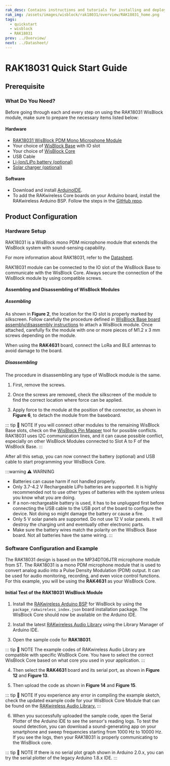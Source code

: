```yaml
---
rak_desc: Contains instructions and tutorials for installing and deploying your RAK18031. Instructions are written in a detailed and step-by-step manner for an easier experience in setting up your device. Aside from the hardware configuration, it also contains a software setup that includes detailed example codes that will help you get started.
rak_img: /assets/images/wisblock/rak18031/overview/RAK18031_home.png
tags:
  - quickstart
  - wisblock
  - RAK18031
prev: ../Overview/
next: ../Datasheet/
---
```


# RAK18031 Quick Start Guide

## Prerequisite

### What Do You Need?

Before going through each and every step on using the RAK18031 WisBlock module, make sure to prepare the necessary items listed below:

#### Hardware

- [RAK18031 WisBlock PDM Mono Microphone Module](https://store.rakwireless.com/products/pdm-microphone-sensor-20-10khz-stmicroelectronics-mp34dt06j-rak18031?utm_source=RAK18031&utm_medium=Document&utm_campaign=BuyFromStore)
- Your choice of [WisBlock Base](https://store.rakwireless.com/collections/wisblock-base) with IO slot
- Your choice of [WisBlock Core](https://store.rakwireless.com/collections/wisblock-core)
- USB Cable
- [Li-Ion/LiPo battery (optional)](https://store.rakwireless.com/collections/wisblock-accessory/products/battery-connector-cable?utm_source=BatteryConnector&utm_medium=Document&utm_campaign=BuyFromStore)
- [Solar charger (optional)](https://store.rakwireless.com/collections/wisblock-accessory/products/solar-panel-connector-cable?utm_source=SolarPanelConnector&utm_medium=Document&utm_campaign=BuyFromStore)

#### Software

- Download and install [ArduinoIDE](https://www.arduino.cc/en/Main/Software).
- To add the RAKwireless Core boards on your Arduino board, install the RAKwireless Arduino BSP. Follow the steps in the [GitHub repo](https://github.com/RAKWireless/RAKwireless-Arduino-BSP-Index).

## Product Configuration

### Hardware Setup

RAK18031 is a WisBlock mono PDM microphone module that extends the WisBlock system with sound-sensing capability.

For more information about RAK18031, refer to the [Datasheet](../Datasheet/).

RAK18031 module can be connected to the IO slot of the WisBlock Base to communicate with the WisBlock Core. Always secure the connection of the WisBlock module by using compatible screws.

<rk-img
  src="/assets/images/wisblock/rak18031/quickstart/rak18031_example2.png"
  width="70%"
  caption="RAK18031 connection to WisBlock Base"
/>

#### Assembling and Disassembling of WisBlock Modules

##### Assembling

As shown in **Figure 2**, the location for the IO slot is properly marked by silkscreen. Follow carefully the procedure defined in [WisBlock Base board assembly/disassembly instructions](https://docs.rakwireless.com/Knowledge-Hub/Learn/RAK5005-O-Baseboard-Installation-Guide/) to attach a WisBlock module. Once attached, carefully fix the module with one or more pieces of M1.2 x 3&nbsp;mm screws depending on the module.

<rk-img
  src="/assets/images/wisblock/rak18031/quickstart/RAK18031_mounting.png"
  width="60%"
  caption="RAK18031 connection to WisBlock Base"
/>

When using the **RAK4631** board, connect the LoRa and BLE antennas to avoid damage to the board.

<rk-img
  src="/assets/images/wisblock/rak18031/quickstart/rak18031_example3.png"
  width="60%"
  caption="LoRa and BLE antennas of RAK4631"
/>

##### Disassembling

The procedure in disassembling any type of WisBlock module is the same.

1. First, remove the screws.

<rk-img
  src="/assets/images/wisblock/rak18031/quickstart/16.removing-screws.png"
  width="70%"
  caption="Removing screws from the WisBlock module"
/>

2. Once the screws are removed, check the silkscreen of the module to find the correct location where force can be applied.

<rk-img
  src="/assets/images/wisblock/rak18031/quickstart/17.detaching-silkscreen.png"
  width="70%"
  caption="Detaching silkscreen on the WisBlock module"
/>

3. Apply force to the module at the position of the connector, as shown in **Figure 6**, to detach the module from the baseboard.

<rk-img
  src="/assets/images/wisblock/rak18031/quickstart/18.detaching-module.png"
  width="70%"
  caption="Applying even forces on the proper location of a WisBlock module"
/>

::: tip 📝 NOTE
If you will connect other modules to the remaining WisBlock Base slots, check on the [WisBlock Pin Mapper](https://docs.rakwireless.com/Knowledge-Hub/Pin-Mapper/) tool for possible conflicts. RAK18031 uses I2C communication lines, and it can cause possible conflict, especially on other WisBlock Modules connected to Slot A to F of the WisBlock Base.
:::

After all this setup, you can now connect the battery (optional) and USB cable to start programming your WisBlock Core.

:::warning ⚠️ WARNING
- Batteries can cause harm if not handled properly.
- Only 3.7-4.2&nbsp;V Rechargeable LiPo batteries are supported. It is highly recommended not to use other types of batteries with the system unless you know what you are doing.
- If a non-rechargeable battery is used, it has to be unplugged first before connecting the USB cable to the USB port of the board to configure the device. Not doing so might damage the battery or cause a fire.
- Only 5&nbsp;V solar panels are supported. Do not use 12&nbsp;V solar panels. It will destroy the charging unit and eventually other electronic parts.
- Make sure the battery wires match the polarity on the WisBlock Base board. Not all batteries have the same wiring.
:::

### Software Configuration and Example

The RAK18031 design is based on the MP34DT06JTR microphone module from ST. The RAK18031 is a mono PDM microphone module that is used to convert analog audio into a Pulse Density Modulation (PDM) output. It can be used for audio monitoring, recording, and even voice control functions. For this example, you will be using the **RAK4631** as your WisBlock Core.

#### Initial Test of the RAK18031 WisBlock Module

1. Install the [RAKwireless Arduino BSP](https://github.com/RAKWireless/RAKwireless-Arduino-BSP-Index) for WisBlock by using the `package_rakwireless_index.json` board installation package. The WisBlock Core should now be available on the Arduino IDE.

<rk-img
  src="/assets/images/wisblock/rak18031/quickstart/Arduino_Example_1.png"
  width="90%"
  caption="Arduino IDE"
/>

2. Install the latest [RAKwireless Audio Library](https://github.com/RAKWireless/RAKwireless-Audio-library) using the Library Manager of Arduino IDE.

<rk-img
  src="/assets/images/wisblock/rak18031/quickstart/rakwireless_audio_library.png"
  width="90%"
  caption="RAKwireless Audio Library"
/>

<rk-img
  src="/assets/images/wisblock/rak18031/quickstart/rakwireless_audio_library_2.png"
  width="90%"
  caption="RAKwireless Audio Library"
/>

3. Open the sample code for **RAK18031**.

::: tip 📝 NOTE
The example codes of RAKwireless Audio Library are compatible with specific WisBlock Core. You have to select the correct WisBlock Core based on what core you used in your application.
:::

<rk-img
  src="/assets/images/wisblock/rak18031/quickstart/Arduino_Example_2.png"
  width="90%"
  caption="Selecting the sample code for RAK18031"
/>

<rk-img
  src="/assets/images/wisblock/rak18031/quickstart/Arduino_Example_3.png"
  width="90%"
  caption="Sample code for RAK18031"
/>

4. Then select the **RAK4631** board and its serial port, as shown in **Figure 12** and **Figure 13**.

<rk-img
  src="/assets/images/wisblock/rak18031/quickstart/Arduino_Example_4.png"
  width="90%"
  caption="Selecting RAK4631 board as the WisBlock Core"
/>

<rk-img
  src="/assets/images/wisblock/rak18031/quickstart/Arduino_Example_5.png"
  width="90%"
  caption="Selecting the serial port of RAK4631 WisBlock Core"
/>

5. Then upload the code as shown in **Figure 14** and **Figure 15**.

<rk-img
  src="/assets/images/wisblock/rak18031/quickstart/Arduino_Example_6.png"
  width="90%"
  caption="Uploading the RAK18031 code"
/>

<rk-img
  src="/assets/images/wisblock/rak18031/quickstart/Arduino_Example_7.png"
  width="90%"
  caption="Uploading the RAK18031 code"
/>

::: tip 📝 NOTE
If you experience any error in compiling the example sketch, check the updated example code for your WisBlock Core Module that can be found on the [RAKwireless Audio Library.](https://github.com/RAKWireless/RAKwireless-Audio-library/tree/main/examples)
:::

6. When you successfully uploaded the sample code, open the Serial Plotter of the Arduino IDE to see the sensor's reading logs. To test the sound detection, you can download a sound-generating app on your smartphone and sweep frequencies starting from 1000&nbsp;Hz to 10000&nbsp;Hz. If you see the logs, then your RAK18031 is properly communicating to the WisBlock core.

<rk-img
  src="/assets/images/wisblock/rak18031/quickstart/Arduino_Example_8.png"
  width="90%"
  caption="Sample code successfully uploaded to RAK4631"
/>

<rk-img
  src="/assets/images/wisblock/rak18031/quickstart/Arduino_Example_9.png"
  width="90%"
  caption="Opening the Serial Plotter"
/>

<rk-img
  src="/assets/images/wisblock/rak18031/quickstart/rak18030-1-wave.png"
  width="70%"
  caption="FFT Plot of 10kHz sample signal"
/>

::: tip 📝 NOTE
If there is no serial plot graph shown in Arduino 2.0.x, you can try the serial plotter of the legacy Arduino 1.8.x IDE.
:::
